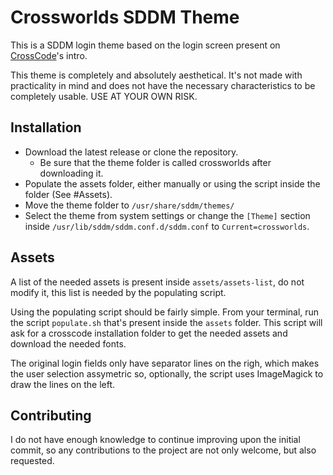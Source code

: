 # Crossworlds SDDM Theme
This is a SDDM login theme based on the login screen present on [CrossCode](https://www.cross-code.com/)'s intro.

This theme is completely and absolutely aesthetical. It's not made with practicality in mind and does not have the necessary characteristics to be completely usable. USE AT YOUR OWN RISK.

## Installation
- Download the latest release or clone the repository.
    - Be sure that the theme folder is called crossworlds after downloading it.
- Populate the assets folder, either manually or using the script inside the folder (See #Assets).
- Move the theme folder to `/usr/share/sddm/themes/`
- Select the theme from system settings or change the `[Theme]` section inside `/usr/lib/sddm/sddm.conf.d/sddm.conf` to `Current=crossworlds`.

## Assets
A list of the needed assets is present inside `assets/assets-list`, do not modify it, this list is needed by the populating script.

Using the populating script should be fairly simple. From your terminal, run the script `populate.sh` that's present inside the `assets` folder. This script will ask for a crosscode installation folder to get the needed assets and download the needed fonts.

The original login fields only have separator lines on the righ, which makes the user selection assymetric so, optionally, the script uses ImageMagick to draw the lines on the left.

## Contributing
I do not have enough knowledge to continue improving upon the initial commit, so any contributions to the project are not only welcome, but also requested.
